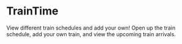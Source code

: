 # TrainTime
View different train schedules and add your own!
Open up the train schedule, add your own train, and view the upcoming train arrivals.
